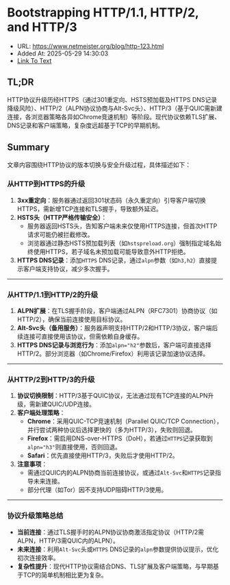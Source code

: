 # Bootstrapping HTTP/1.1, HTTP/2, and HTTP/3
- URL: https://www.netmeister.org/blog/http-123.html
- Added At: 2025-05-29 14:30:03
- [Link To Text](2025-05-29-bootstrapping-http-1.1,-http-2,-and-http-3_raw.md)

## TL;DR


HTTP协议升级历经HTTPS（通过301重定向、HSTS预加载及HTTPS DNS记录降级风险）、HTTP/2（ALPN协议协商与Alt-Svc头）、HTTP/3（基于QUIC需新建连接，各浏览器策略各异如Chrome竞速机制）等阶段。现代协议依赖TLS扩展、DNS记录和客户端策略，复杂度远超基于TCP的早期机制。

## Summary


文章内容围绕HTTP协议的版本切换与安全升级过程，具体描述如下：

### 从HTTP到HTTPS的升级
1. **3xx重定向**：服务器通过返回301状态码（永久重定向）引导客户端切换HTTPS，需新增TCP连接和TLS握手，导致额外延迟。  
2. **HSTS头（HTTP严格传输安全）**：  
   - 服务器返回HSTS头，告知客户端未来仅使用HTTPS连接，但首次HTTP请求可能仍被拦截修改。  
   - 浏览器通过静态HSTS预加载列表（如`hstspreload.org`）强制指定域名始终使用HTTPS，若子域名未预加载可能导致意外HTTP拒绝。  
3. **HTTPS DNS记录**：添加`HTTPS` DNS记录，通过`alpn`参数（如`h3,h2`）直接提示客户端支持协议，减少多次握手。

---

### 从HTTP/1.1到HTTP/2的升级
1. **ALPN扩展**：在TLS握手阶段，客户端通过ALPN（RFC7301）协商协议（如HTTP/2），确保当前连接使用目标协议。  
2. **Alt-Svc头（备用服务）**：服务器声明支持HTTP/2和HTTP/3协议，客户端后续连接可直接使用该协议，但需依赖自身缓存。  
3. **HTTPS DNS记录与浏览行为**：添加`alpn="h2"`参数后，客户端可直接选择HTTP/2。部分浏览器（如Chrome/Firefox）利用该记录加速协议选择。

---

### 从HTTP/2到HTTP/3的升级
1. **协议切换限制**：HTTP/3基于QUIC协议，无法通过现有TCP连接的ALPN升级，需新建QUIC/UDP连接。  
2. **客户端处理策略**：  
   - **Chrome**：采用QUIC-TCP竞速机制（Parallel QUIC/TCP Connection），并行尝试两种协议后选择更快的（多为HTTP/3），失败则回退。  
   - **Firefox**：需启用DNS-over-HTTPS（DoH），若通过`HTTPS`记录获取到`alpn="h3"`则直接使用，否则回退。  
   - **Safari**：优先直接使用HTTP/3，失败后才使用HTTP/2。  
3. **注意事项**：  
   - 需通过QUIC内的ALPN协商当前连接协议，或通过`Alt-Svc`和`HTTPS`记录指导未来连接。  
   - 部分代理（如Tor）因不支持UDP阻碍HTTP/3使用。

---

### 协议升级策略总结
- **当前连接**：通过TLS握手时的ALPN协议协商激活指定协议（HTTP/2需ALPN，HTTP/3需QUIC内的ALPN）。  
- **未来连接**：利用`Alt-Svc`头或`HTTPS` DNS记录的`alpn`参数提供协议提示，优化初次连接效率。  
- **复杂性提升**：现代HTTP协议需结合DNS、TLS扩展及客户端策略，与早期基于TCP的简单机制相比更为复杂。
